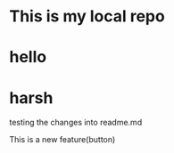 # This is my local repo
#  hello
#  harsh
testing the changes into readme.md
<p>This is a new feature(button)</p>